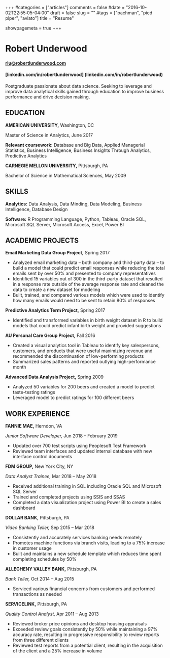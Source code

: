 +++
#categories = ["articles"]
comments = false
#date = "2016-10-02T22:55:05-04:00"
draft = false
slug = ""
#tags = ["bachman", "pied piper", "aviato"]
title = "Resume"

showpagemeta = true
+++
# Robert Underwood
#### rlu@robertlunderwood.com
#### [linkedin.com/in/robertlunderwood] (linkedin.com/in/robertlunderwood)


Postgraduate passionate about data science.  Seeking to leverage and improve data analytical skills gained through education to improve business performance and drive decision making.

## EDUCATION
**AMERICAN UNIVERSITY,** Washington, DC

Master of Science in Analytics, June 2017

**Relevant coursework:** Database and Big Data, Applied Managerial Statistics, Business Intelligence, Business Insights Through Analytics, Predictive Analytics


**CARNEGIE MELLON UNIVERSITY,** Pittsburgh, PA

Bachelor of Science in Mathematical Sciences, May 2009

## SKILLS

**Analytics:** Data Analysis, Data Minding, Data Modeling, Business Intelligence, Database Design 

**Software:**  R Programming Language, Python, Tableau, Oracle SQL, Microsoft SQL Server, Microsoft Access, Excel, Power BI

## ACADEMIC PROJECTS

**Email Marketing Data Group Project,**  Spring 2017

* Analyzed email marketing data – both company and third-party data – to build a model that could predict email responses while reducing the total emails sent by over 50% and presented to company representatives
* Identified 15 variables out of 300 in the third-party dataset that resulted in a response rate outside of the average response rate and cleaned the data to create a new dataset for modeling
* Built, trained, and compared various models which were used to identify how many emails would need to be sent to retain 80% of responses

**Predictive Analytics Term Project,**  Spring 2017

*  Identified and transformed variables in birth 
weight dataset in R to build models that could predict infant birth weight and provided suggestions

**AU Personal Care Group Project,**  Fall 2016

*  Created a visual analytics tool in Tableau to identify key salespersons, customers, and products that were useful maximizing revenue and recommended the discontinuation of low-performing products
* Summarized sales patterns and reported outlying high-performance month

**Advanced Data Analysis Project,**  Spring 2009

*  Analyzed 50 variables for 200 beers and created a model to predict taste-testing ratings
*  Leveraged model to predict ratings for 100 different beers



## WORK EXPERIENCE
**FANNIE MAE,** Herndon, VA	

*Junior Software Developer,* Jun 2018 – February 2019

* Updated over 700 test scripts using Peoplesoft Test Framework
* Reviewed team interfaces and updated internal database with new interface control documents

**FDM GROUP,** New York City, NY	

*Data Analyst Trainee,* Mar 2018 – May 2018

* Received additional training in SQL including Oracle SQL and Microsoft SQL Server
* Trained and completed projects using SSIS and SSAS
* Completed a data visualization project using Power BI to create a sales dashboard


**DOLLAR BANK,** Pittsburgh, PA	

*Video Banking Teller,* Sep 2015 – Mar 2018

* Consistently and accurately services banking needs remotely
* Promotes machine functions via branch visits, leading to a 75% increase in customer usage
* Built and maintains a new schedule template which reduces time spent completing schedules by 50% 

**ALLEGHENY VALLEY BANK,** Pittsburgh, PA	

*Bank Teller,* Oct 2014 – Aug 2015

* Serviced various financial concerns from customers and performed transactions as needed

**SERVICELINK,** Pittsburgh, PA

*Quality Control Analyst,* Apr 2011 – Aug 2013

* Reviewed broker price opinions and desktop housing appraisals
* Exceeded review goals consistently by 50% while maintaining a 97% accuracy rate, resulting in progressive responsibility to review reports from three different clients
* Reviewed test reports from a potential client, resulting in the acquisition of the client and a 25% increase in volume